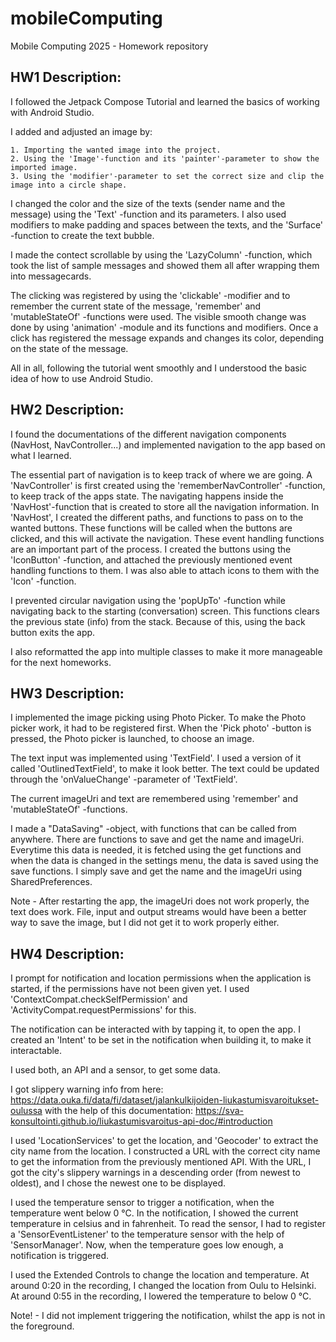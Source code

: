 # mobileComputing
Mobile Computing 2025 - Homework repository

## HW1 Description:
I followed the Jetpack Compose Tutorial and learned the basics of working with Android Studio.

I added and adjusted an image by:

    1. Importing the wanted image into the project.
    2. Using the 'Image'-function and its 'painter'-parameter to show the imported image.
    3. Using the 'modifier'-parameter to set the correct size and clip the image into a circle shape.

I changed the color and the size of the texts (sender name and the message) 
using the 'Text' -function and its parameters. 
I also used modifiers to make padding and spaces between the texts, 
and the 'Surface' -function to create the text bubble.

I made the contect scrollable by using the 'LazyColumn' -function, 
which took the list of sample messages and showed them all after wrapping them into messagecards.

The clicking was registered by using the 'clickable' -modifier and to remember the current state of the message,
'remember' and 'mutableStateOf' -functions were used. The visible smooth change was done by 
using 'animation' -module and its functions and modifiers. 
Once a click has registered the message expands and changes its color, depending on the state of the message. 

All in all, following the tutorial went smoothly and I understood the basic idea of how to use Android Studio.

## HW2 Description:
I found the documentations of the different navigation components (NavHost, NavController...) and implemented navigation to the app based on what I learned.

The essential part of navigation is to keep track of where we are going. A 'NavController' is first created using the 'rememberNavController' -function, to keep track of the apps state.
The navigating happens inside the 'NavHost'-function that is created to store all the navigation information. In 'NavHost', I created the different paths, and functions to pass on to the wanted buttons.
These functions will be called when the buttons are clicked, and this will activate the navigation. These event handling functions are an important part of the process.
I created the buttons using the 'IconButton' -function, and attached the previously mentioned event handling functions to them. I was also able to attach icons to them with the 'Icon' -function.

I prevented circular navigation using the 'popUpTo' -function while navigating back to the starting (conversation) screen. This functions clears the previous state (info) from the stack.
Because of this, using the back button exits the app.

I also reformatted the app into multiple classes to make it more manageable for the next homeworks.

## HW3 Description:
I implemented the image picking using Photo Picker. To make the Photo picker work, it had to be registered first.
When the 'Pick photo' -button is pressed, the Photo picker is launched, to choose an image.

The text input was implemented using 'TextField'. I used a version of it called 'OutlinedTextField', to make it look better.
The text could be updated through the 'onValueChange' -parameter of 'TextField'.

The current imageUri and text are remembered using 'remember' and 'mutableStateOf' -functions. 

I made a "DataSaving" -object, with functions that can be called from anywhere. 
There are functions to save and get the name and imageUri.
Everytime this data is needed, it is fetched using the get functions 
and when the data is changed in the settings menu, the data is saved using the save functions.
I simply save and get the name and the imageUri using SharedPreferences.

Note - After restarting the app, the imageUri does not work properly, the text does work.
File, input and output streams would have been a better way to save the image, but I did not get it to work properly either. 


## HW4 Description:
I prompt for notification and location permissions when the application is started, 
if the permissions have not been given yet. 
I used 'ContextCompat.checkSelfPermission' and 'ActivityCompat.requestPermissions' for this.

The notification can be interacted with by tapping it, to open the app. 
I created an 'Intent' to be set in the notification when building it, to make it interactable.

I used both, an API and a sensor, to get some data.

I got slippery warning info from here: 
https://data.ouka.fi/data/fi/dataset/jalankulkijoiden-liukastumisvaroitukset-oulussa
with the help of this documentation:
https://sva-konsultointi.github.io/liukastumisvaroitus-api-doc/#introduction

I used 'LocationServices' to get the location, and 'Geocoder' to extract the city name from the location.
I constructed a URL with the correct city name to get the information from the previously mentioned API.
With the URL, I got the city's slippery warnings in a descending order (from newest to oldest), and I chose the newest one to be displayed.

I used the temperature sensor to trigger a notification, when the temperature went below 0 °C.
In the notification, I showed the current temperature in celsius and in fahrenheit.
To read the sensor, 
I had to register a 'SensorEventListener' to the temperature sensor with the help of 'SensorManager'.
Now, when the temperature goes low enough, a notification is triggered.

I used the Extended Controls to change the location and temperature.
At around 0:20 in the recording, I changed the location from Oulu to Helsinki.
At around 0:55 in the recording, I lowered the temperature to below 0 °C.

Note! - I did not implement triggering the notification, whilst the app is not in the foreground.